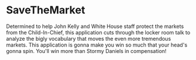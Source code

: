 # SaveTheMarket
Determined to help John Kelly and White House staff protect the markets from the Child-In-Chief, this application cuts through
the locker room talk to analyze the bigly vocabulary that moves the even more tremendous markets. This application is gonna make
you win so much that your head's gonna spin. You'll win more than Stormy Daniels in compensation!
